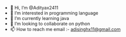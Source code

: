 - 👋 Hi, I’m @Adityax2411
- 👀 I’m interested in programming language 
- 🌱 I’m currently learning java
- 💞️ I’m looking to collaborate on python
- 📫 How to reach me email :- adisinghx11@gmail.com

<!---
Adityax2411/Adityax2411 is a ✨ special ✨ repository because its `README.md` (this file) appears on your GitHub profile.
You can click the Preview link to take a look at your changes.
--->
